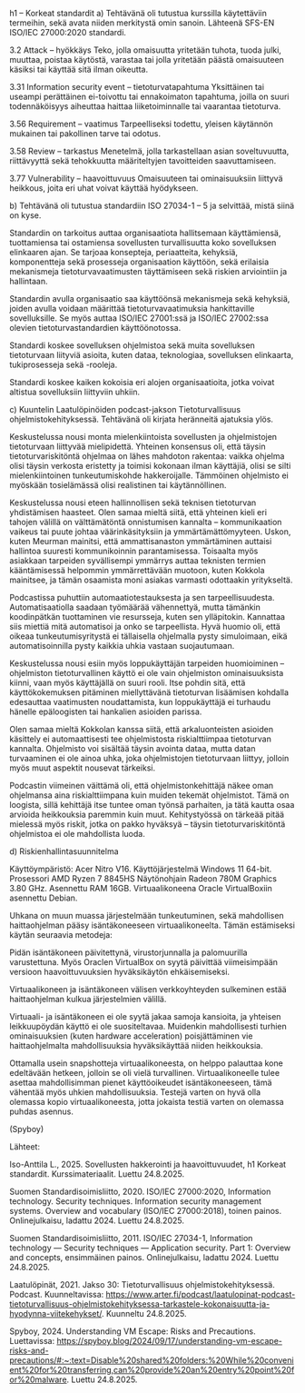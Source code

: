 h1 – Korkeat standardit
a)	Tehtävänä oli tutustua kurssilla käytettäviin termeihin, sekä avata niiden merkitystä omin sanoin. Lähteenä SFS-EN ISO/IEC 27000:2020 standardi.

3.2 Attack – hyökkäys
Teko, jolla omaisuutta yritetään tuhota, tuoda julki, muuttaa, poistaa käytöstä, varastaa tai jolla yritetään päästä omaisuuteen käsiksi tai käyttää sitä ilman oikeutta.

3.31 Information security event – tietoturvatapahtuma
Yksittäinen tai useampi perättäinen ei-toivottu tai ennakoimaton tapahtuma, joilla on suuri todennäköisyys aiheuttaa haittaa liiketoiminnalle tai vaarantaa tietoturva.

3.56 Requirement – vaatimus
Tarpeelliseksi todettu, yleisen käytännön mukainen tai pakollinen tarve tai odotus.

3.58 Review – tarkastus
Menetelmä, jolla tarkastellaan asian soveltuvuutta, riittävyyttä sekä tehokkuutta määriteltyjen tavoitteiden saavuttamiseen.

3.77 Vulnerability – haavoittuvuus
Omaisuuteen tai ominaisuuksiin liittyvä heikkous, joita eri uhat voivat käyttää hyödykseen.

b)	Tehtävänä oli tutustua standardiin ISO 27034-1 – 5 ja selvittää, mistä siinä on kyse.

Standardin on tarkoitus auttaa organisaatiota hallitsemaan käyttämiensä, tuottamiensa tai ostamiensa sovellusten turvallisuutta koko sovelluksen elinkaaren ajan. Se tarjoaa konsepteja, periaatteita, kehyksiä, komponentteja sekä prosesseja organisaation käyttöön, sekä erilaisia mekanismeja tietoturvavaatimusten täyttämiseen sekä riskien arviointiin ja hallintaan.

Standardin avulla organisaatio saa käyttöönsä mekanismeja sekä kehyksiä, joiden avulla voidaan määrittää tietoturvavaatimuksia hankittaville sovelluksille. Se myös auttaa ISO/IEC 27001:ssä ja ISO/IEC 27002:ssa olevien tietoturvastandardien käyttöönotossa.

Standardi koskee sovelluksen ohjelmistoa sekä muita sovelluksen tietoturvaan liityviä asioita, kuten dataa, teknologiaa, sovelluksen elinkaarta, tukiprosesseja sekä -rooleja.

Standardi koskee kaiken kokoisia eri alojen organisaatioita, jotka voivat altistua sovelluksiin liittyviin uhkiin.

c)	Kuuntelin Laatulöpinöiden podcast-jakson Tietoturvallisuus ohjelmistokehityksessä. Tehtävänä oli kirjata heränneitä ajatuksia ylös.

Keskustelussa nousi monta mielenkiintoista sovellusten ja ohjelmistojen tietoturvaan liittyvää mielipidettä. Yhteinen konsensus oli, että täysin tietoturvariskitöntä ohjelmaa on lähes mahdoton rakentaa: vaikka ohjelma olisi täysin verkosta eristetty ja toimisi kokonaan ilman käyttäjiä, olisi se silti mielenkiintoinen tunkeutumiskohde hakkeroijalle. Tämmöinen ohjelmisto ei myöskään tosielämässä olisi realistinen tai käytännöllinen.

Keskustelussa nousi eteen hallinnollisen sekä teknisen tietoturvan yhdistämisen haasteet. Olen samaa mieltä siitä, että yhteinen kieli eri tahojen välillä on välttämätöntä onnistumisen kannalta – kommunikaation vaikeus tai puute johtaa väärinkäsityksiin ja ymmärtämättömyyteen. Uskon, kuten Meurman mainitsi, että ammattisanaston ymmärtäminen auttaisi hallintoa suuresti kommunikoinnin parantamisessa. Toisaalta myös asiakkaan tarpeiden syvällisempi ymmärrys auttaa teknisten termien kääntämisessä helpommin ymmärrettävään muotoon, kuten Kokkola mainitsee, ja tämän osaamista moni asiakas varmasti odottaakin yritykseltä.

Podcastissa puhuttiin automaatiotestauksesta ja sen tarpeellisuudesta. Automatisaatiolla saadaan työmäärää vähennettyä, mutta tämänkin koodinpätkän tuottaminen vie resursseja, kuten sen ylläpitokin. Kannattaa siis miettiä mitä automatisoi ja onko se tarpeellista. Hyvä huomio oli, että oikeaa tunkeutumisyritystä ei tällaisella ohjelmalla pysty simuloimaan, eikä automatisoinnilla pysty kaikkia uhkia vastaan suojautumaan.

Keskustelussa nousi esiin myös loppukäyttäjän tarpeiden huomioiminen – ohjelmiston tietoturvallinen käyttö ei ole vain ohjelmiston ominaisuuksista kiinni, vaan myös käyttäjällä on suuri rooli. Itse pohdin sitä, että käyttökokemuksen pitäminen miellyttävänä tietoturvan lisäämisen kohdalla edesauttaa vaatimusten noudattamista, kun loppukäyttäjä ei turhaudu hänelle epäloogisten tai hankalien asioiden parissa. 

Olen samaa mieltä Kokkolan kanssa siitä, että arkaluonteisten asioiden käsittely ei automaattisesti tee ohjelmistosta riskialttiimpaa tietoturvan kannalta. Ohjelmisto voi sisältää täysin avointa dataa, mutta datan turvaaminen ei ole ainoa uhka, joka ohjelmistojen tietoturvaan liittyy, jolloin myös muut aspektit nousevat tärkeiksi.

Podcastin viimeinen väittämä oli, että ohjelmistonkehittäjä näkee oman ohjelmansa aina riskialttiimpana kuin muiden tekemät ohjelmistot. Tämä on loogista, sillä kehittäjä itse tuntee oman työnsä parhaiten, ja tätä kautta osaa arvioida heikkouksia paremmin kuin muut. Kehitystyössä on tärkeää pitää mielessä myös riskit, jotka on pakko hyväksyä – täysin tietoturvariskitöntä ohjelmistoa ei ole mahdollista luoda.

d)	Riskienhallintasuunnitelma

Käyttöympäristö:
Acer Nitro V16.
Käyttöjärjestelmä Windows 11 64-bit.
Prosessori AMD Ryzen 7 8845HS
Näytönohjain Radeon 780M Graphics 3.80 GHz.
Asennettu RAM 16GB.
Virtuaalikoneena Oracle VirtualBoxiin asennettu Debian.

Uhkana on muun muassa järjestelmään tunkeutuminen, sekä mahdollisen haittaohjelman pääsy isäntäkoneeseen virtuaalikoneelta. Tämän estämiseksi käytän seuraavia metodeja:

Pidän isäntäkoneen päivitettynä, virustorjunnalla ja palomuurilla varustettuna. Myös Oraclen VirtualBox on syytä päivittää viimeisimpään versioon haavoittuvuuksien hyväksikäytön ehkäisemiseksi.

Virtuaalikoneen ja isäntäkoneen välisen verkkoyhteyden sulkeminen estää haittaohjelman kulkua järjestelmien välillä.

Virtuaali- ja isäntäkoneen ei ole syytä jakaa samoja kansioita, ja yhteisen leikkuupöydän käyttö ei ole suositeltavaa. Muidenkin mahdollisesti turhien ominaisuuksien (kuten hardware acceleration) poisjättäminen vie haittaohjelmalta mahdollisuuksia hyväksikäyttää niiden heikkouksia.

Ottamalla usein snapshotteja virtuaalikoneesta, on helppo palauttaa kone edeltävään hetkeen, jolloin se oli vielä turvallinen.
Virtuaalikoneelle tulee asettaa mahdollisimman pienet käyttöoikeudet isäntäkoneeseen, tämä vähentää myös uhkien mahdollisuuksia.
Testejä varten on hyvä olla olemassa kopio virtuaalikoneesta, jotta jokaista testiä varten on olemassa puhdas asennus.

(Spyboy)

Lähteet:

Iso-Anttila L., 2025.  Sovellusten hakkerointi ja haavoittuvuudet, h1 Korkeat standardit. Kurssimateriaalit. Luettu 24.8.2025.

Suomen Standardisoimisliitto, 2020. ISO/IEC 27000:2020, Information technology. Security techniques. Information security management systems. Overview and vocabulary (ISO/IEC 27000:2018), toinen painos. Onlinejulkaisu, ladattu 2024. Luettu 24.8.2025.

Suomen Standardisoimisliitto, 2011. ISO/IEC 27034-1, Information technology — Security techniques — Application security.
Part 1: Overview and concepts, ensimmäinen painos. Onlinejulkaisu, ladattu 2024. Luettu 24.8.2025.

Laatulöpinät, 2021. Jakso 30: Tietoturvallisuus ohjelmistokehityksessä. Podcast. Kuunneltavissa: https://www.arter.fi/podcast/laatulopinat-podcast-tietoturvallisuus-ohjelmistokehityksessa-tarkastele-kokonaisuutta-ja-hyodynna-viitekehykset/. Kuunneltu 24.8.2025.

Spyboy, 2024. Understanding VM Escape: Risks and Precautions. Luettavissa: 
https://spyboy.blog/2024/09/17/understanding-vm-escape-risks-and-precautions/#:~:text=Disable%20shared%20folders:%20While%20convenient%20for%20transferring,can%20provide%20an%20entry%20point%20for%20malware. Luettu 24.8.2025.
